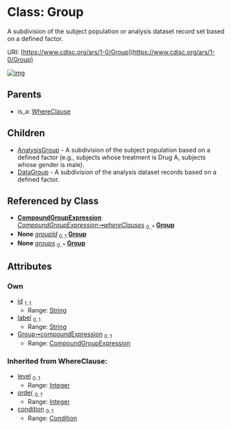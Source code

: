 
# Class: Group


A subdivision of the subject population or analysis dataset record set based on a defined factor.

URI: [https://www.cdisc.org/ars/1-0/Group](https://www.cdisc.org/ars/1-0/Group)


[![img](https://yuml.me/diagram/nofunky;dir:TB/class/[WhereClause],[CompoundGroupExpression]<compoundExpression%200..1-++[Group&#124;id:string;label:string%20%3F;level(i):integer%20%3F;order(i):integer%20%3F],[CompoundGroupExpression]-%20whereClauses%200..*>[Group],[ResultGroup]-%20groupId%200..1>[Group],[GroupingFactor]++-%20groups%200..*>[Group],[Group]^-[DataGroup],[Group]^-[AnalysisGroup],[WhereClause]^-[Group],[ResultGroup],[GroupingFactor],[DataGroup],[Condition],[CompoundGroupExpression],[AnalysisGroup])](https://yuml.me/diagram/nofunky;dir:TB/class/[WhereClause],[CompoundGroupExpression]<compoundExpression%200..1-++[Group&#124;id:string;label:string%20%3F;level(i):integer%20%3F;order(i):integer%20%3F],[CompoundGroupExpression]-%20whereClauses%200..*>[Group],[ResultGroup]-%20groupId%200..1>[Group],[GroupingFactor]++-%20groups%200..*>[Group],[Group]^-[DataGroup],[Group]^-[AnalysisGroup],[WhereClause]^-[Group],[ResultGroup],[GroupingFactor],[DataGroup],[Condition],[CompoundGroupExpression],[AnalysisGroup])

## Parents

 *  is_a: [WhereClause](WhereClause.md)

## Children

 * [AnalysisGroup](AnalysisGroup.md) - A subdivision of the subject population based on a defined factor (e.g., subjects whose treatment is Drug A, subjects whose gender is male).
 * [DataGroup](DataGroup.md) - A subdivision of the analysis dataset records based on a defined factor.

## Referenced by Class

 *  **[CompoundGroupExpression](CompoundGroupExpression.md)** *[CompoundGroupExpression➞whereClauses](CompoundGroupExpression_whereClauses.md)*  <sub>0..\*</sub>  **[Group](Group.md)**
 *  **None** *[groupId](groupId.md)*  <sub>0..1</sub>  **[Group](Group.md)**
 *  **None** *[groups](groups.md)*  <sub>0..\*</sub>  **[Group](Group.md)**

## Attributes


### Own

 * [id](id.md)  <sub>1..1</sub>
     * Range: [String](types/String.md)
 * [label](label.md)  <sub>0..1</sub>
     * Range: [String](types/String.md)
 * [Group➞compoundExpression](Group_compoundExpression.md)  <sub>0..1</sub>
     * Range: [CompoundGroupExpression](CompoundGroupExpression.md)

### Inherited from WhereClause:

 * [level](level.md)  <sub>0..1</sub>
     * Range: [Integer](types/Integer.md)
 * [order](order.md)  <sub>0..1</sub>
     * Range: [Integer](types/Integer.md)
 * [condition](condition.md)  <sub>0..1</sub>
     * Range: [Condition](Condition.md)
